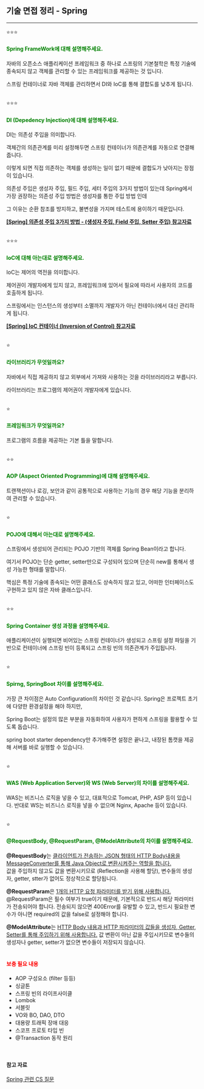 ## **기술 면접 정리 - Spring**
---
⭐⭐⭐
#### <span style="color: green">**Spring FrameWork에 대해 설명해주세요.**</span>
자바의  오픈소스 애플리케이션 프레임워크 중 하나로 스프링의 기본철학은 특정 기술에 종속되지 않고 객체를 관리할 수 있는 프레임워크를 제공하는 것 입니다.

스프링 컨테이너로 자바 객체를 관리하면서 DI와 IoC를 통해 결합도를 낮추게 됩니다.  
<br/>

⭐⭐⭐
#### <span style="color: green">**DI (Depedency Injection)에 대해 설명해주세요.**</span>
DI는 의존성 주입을 의미합니다.

객체간의 의존관계를 미리 설정해두면 스프링 컨테이너가 의존관계를 자동으로 연결해줍니다.

이렇게 되면 직접 의존하는 객체를 생성하는 일이 없기 때문에 결합도가 낮아지는 장점이 있습니다.

의존성 주입은 생성자 주입, 필드 주입, 세터 주입의 3가지 방법이 있는데 Spring에서 가장 권장하는 의존성 주입 방법은 생성자를 통한 주입 방법 인데

그 이유는 순환 참조를 방지하고, 불변성을 가지며 테스트에 용이하기 때문입니다.

**[[Spring] 의존성 주입 3가지 방법 - (생성자 주입, Field 주입, Setter 주입) 참고자료](https://dev-coco.tistory.com/70)**  
<br/>

⭐⭐⭐
#### <span style="color: green">**IoC에 대해 아는대로 설명해주세요.**</span>
IoC는 제어의 역전을 의미합니다.

제어권이 개발자에게 있지 않고, 프레임워크에 있어서 필요에 따라서 사용자의 코드를 호출하게 됩니다.

스프링에서는 인스턴스의 생성부터 소멸까지 개발자가 아닌 컨테이너에서 대신 관리하게 됩니다.

**[[Spring] IoC 컨테이너 (Inversion of Control) 참고자료](https://dev-coco.tistory.com/80)**  
<br/>

⭐
#### <span style="color: green">**라이브러리가 무엇일까요?**</span>
자바에서 직접 제공하지 않고 외부에서 가져와 사용하는 것을 라이브러리라고 부릅니다.

라이브러리는 프로그램의 제어권이 개발자에게 있습니다.  
<br/>

⭐
#### <span style="color: green">**프레임워크가 무엇일까요?**</span>
프로그램의 흐름을 제공하는 기본 틀을 말합니다.  
<br/>

⭐⭐
#### <span style="color: green">**AOP (Aspect Oriented Programming)에 대해 설명해주세요.**</span>
트랜잭션이나 로깅, 보안과 같이 공통적으로 사용하는 기능의 경우 해당 기능을 분리하여 관리할 수 있습니다.  
<br/>

⭐
#### <span style="color: green">**POJO에 대해서 아는대로 설명해주세요.**</span>
스프링에서 생성되어 관리되는 POJO 기반의 객체를 Spring Bean이라고 합니다.

여기서 POJO는 단순 getter, setter만으로 구성되어 있으며 단순히 new를 통해서 생성 가능한 형태를 말합니다.

핵심은 특정 기술에 종속되는 어떤 클래스도 상속하지 않고 있고, 어떠한 인터페이스도 구현하고 있지 않은 자바 클래스입니다.  
<br/>

⭐⭐
#### <span style="color: green">**Spring Container 생성 과정을 설명해주세요.**</span>
애플리케이션이 실행되면 비어있는 스프링 컨테이너가 생성되고 스프링 설정 파일을 기반으로 컨테이너에 스프링 빈이 등록되고 스프링 빈의 의존관계가 주입됩니다.  
<br/> 

⭐
#### <span style="color: green">**Spirng, SpringBoot 차이를 설명해주세요.**</span>
가장 큰 차이점은 Auto Configuration의 차이인 것 같습니다. Spring은 프로젝트 초기에 다양한 환경설정을 해야 하지만,

Spring Boot는 설정의 많은 부분을 자동화하여 사용자가 편하게 스프링을 활용할 수 있도록 돕습니다.

spring boot starter dependency만 추가해주면 설정은 끝나고, 내장된 톰캣을 제공해 서버를 바로 실행할 수 있습니다.  
<br/>

⭐
#### <span style="color: green">**WAS (Web Application Server)와 WS (Web Server)의 차이를 설명해주세요.**</span>
WAS는 비즈니스 로직을 넣을 수 있고, 대표적으로 Tomcat, PHP, ASP 등이 있습니다. 반대로 WS는 비즈니스 로직을 넣을 수 없으며 Nginx, Apache 등이 있습니다.  
<br/>

⭐
#### <span style="color: green">**@RequestBody, @RequestParam, @ModelAttribute의 차이를 설명해주세요.**</span>
**@RequestBody**는 <u>클라이언트가 전송하는 JSON 형태의 HTTP Body내용을 MessageConverter를 통해 Java Object로 변환시켜주는 역할을 합니다.</u>  
값을 주입하지 않고도 값을 변환시키므로 (Reflection을 사용해 할당), 변수들의 생성자, getter, stter가 없어도 정상적으로 할당됩니다.

**@RequestParam**은 <u>1개의 HTTP 요청 파라미터를 받기 위해 사용합니다.</u> @RequestParam은 필수 여부가 true이기 때문에, 기본적으로 반드시 해당 파라미터가 전송되어야 합니다.
전송되지 않으면 400Error를 유발할 수 있고, 반드시 필요한 변수가 아니면 required의 값을 false로 설정해야 합니다.

**@ModelAttribute**는 <u>HTTP Body 내용과 HTTP 파라미터의 값들을 생성자, Getter, Setter를 통해 주입하기 위해 사용합니다.</u>
값 변환이 아닌 값을 주입시키므로 변수들의 생성자나 getter, setter가 없으면 변수들이 저장되지 않습니다.  
<br/>

#### <span style="color: red">**보충 필요 내용**</span>
- AOP 구성요소 (filter 등등)
- 싱글톤
- 스프링 빈의 라이프사이클
- Lombok
- 서블릿
- VO와 BO, DAO, DTO
- 대용량 트래픽 장애 대응
- 스코프 프로토 타입 빈
- @Transaction 동작 원리

<br/>

#### <span style="">**참고 자료**</span>
[Spring 관련 CS 질문](https://dev-coco.tistory.com/163?category=1056309)
<br/>
<br/>
<br/>
<br/>


